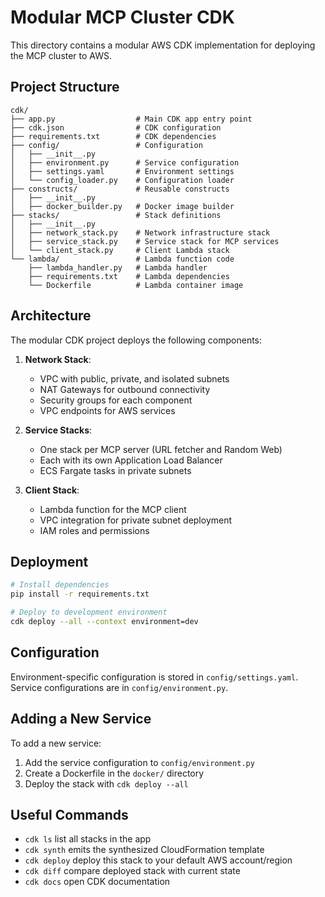 # Modular MCP Cluster CDK

This directory contains a modular AWS CDK implementation for deploying the MCP cluster to AWS.

## Project Structure

```
cdk/
├── app.py                  # Main CDK app entry point
├── cdk.json                # CDK configuration
├── requirements.txt        # CDK dependencies
├── config/                 # Configuration
│   ├── __init__.py
│   ├── environment.py      # Service configuration
│   ├── settings.yaml       # Environment settings
│   └── config_loader.py    # Configuration loader
├── constructs/             # Reusable constructs
│   ├── __init__.py
│   ├── docker_builder.py   # Docker image builder
├── stacks/                 # Stack definitions
│   ├── __init__.py
│   ├── network_stack.py    # Network infrastructure stack
│   ├── service_stack.py    # Service stack for MCP services
│   └── client_stack.py     # Client Lambda stack
└── lambda/                 # Lambda function code
    ├── lambda_handler.py   # Lambda handler
    ├── requirements.txt    # Lambda dependencies
    └── Dockerfile          # Lambda container image
```

## Architecture

The modular CDK project deploys the following components:

1. **Network Stack**:
   - VPC with public, private, and isolated subnets
   - NAT Gateways for outbound connectivity
   - Security groups for each component
   - VPC endpoints for AWS services

2. **Service Stacks**:
   - One stack per MCP server (URL fetcher and Random Web)
   - Each with its own Application Load Balancer
   - ECS Fargate tasks in private subnets

3. **Client Stack**:
   - Lambda function for the MCP client
   - VPC integration for private subnet deployment
   - IAM roles and permissions

## Deployment

```bash
# Install dependencies
pip install -r requirements.txt

# Deploy to development environment
cdk deploy --all --context environment=dev
```

## Configuration

Environment-specific configuration is stored in `config/settings.yaml`. Service configurations are in `config/environment.py`.

## Adding a New Service

To add a new service:

1. Add the service configuration to `config/environment.py`
2. Create a Dockerfile in the `docker/` directory
3. Deploy the stack with `cdk deploy --all`

## Useful Commands

* `cdk ls`          list all stacks in the app
* `cdk synth`       emits the synthesized CloudFormation template
* `cdk deploy`      deploy this stack to your default AWS account/region
* `cdk diff`        compare deployed stack with current state
* `cdk docs`        open CDK documentation
